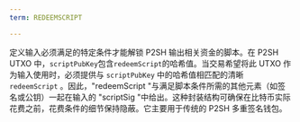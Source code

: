 ```yaml
---
term: REDEEMSCRIPT

---
```

定义输入必须满足的特定条件才能解锁 P2SH 输出相关资金的脚本。在 P2SH UTXO 中，`scriptPubKey`包含`redeemScript`的哈希值。当交易希望将此 UTXO 作为输入使用时，必须提供与 `scriptPubKey` 中的哈希值相匹配的清晰 `redeemScript` 。因此，"redeemScript "与满足脚本条件所需的其他元素（如签名或公钥）一起在输入的 "scriptSig "中给出。这种封装结构可确保在比特币实际花费之前，花费条件的细节保持隐蔽。它主要用于传统的 P2SH 多重签名钱包。